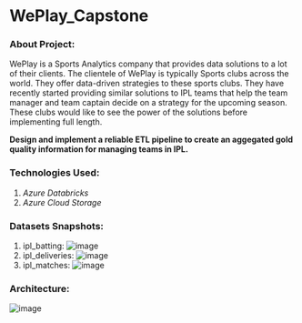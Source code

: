 # WePlay_Capstone
### About Project:
WePlay is a Sports Analytics company that provides data solutions to a lot of their clients. The clientele of WePlay is typically Sports clubs across the world. They offer data-driven strategies to these sports clubs. They have recently started providing similar solutions to IPL teams that help the team manager and team captain decide on a strategy for the upcoming season. These clubs would like to see the power of the solutions before implementing full length.

**Design and implement a reliable ETL pipeline  to create an aggegated gold quality information for managing teams in IPL.**

### Technologies Used:
1. *Azure Databricks*
2. *Azure Cloud Storage*

### Datasets Snapshots:
1. ipl_batting:
   ![image](https://github.com/raj0512gaurav/WePlay_Capstone/assets/56684761/cccb6d08-6160-461f-af5c-18797b5a8a75)
2. ipl_deliveries:
   ![image](https://github.com/raj0512gaurav/WePlay_Capstone/assets/56684761/83fa7201-043e-4fc2-bf00-e4d0990377a4)
3. ipl_matches:
   ![image](https://github.com/raj0512gaurav/WePlay_Capstone/assets/56684761/ebffa74a-bb2d-40a7-ba2c-f6901d754da6)

### Architecture:
![image](https://github.com/raj0512gaurav/WePlay_Capstone/assets/56684761/5f3eafe1-5dd0-419c-a9b2-59db6bb5e6b8)
